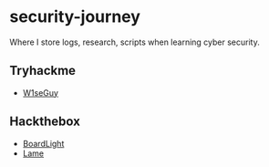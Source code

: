 # security-journey
Where I store logs, research, scripts when learning cyber security.

## Tryhackme
- [W1seGuy](https://tryhackme.com/r/room/w1seguy)

## Hackthebox
- [BoardLight](./htb/BoardLight/board-light-logs.md)
- [Lame](./htb/Lame/lame-logs.md)

